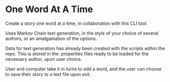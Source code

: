 # One Word At A Time

Create a story one word at a time, in collaboration with this CLI tool. 

Uses Markov Chain text generation, in the style of your choice of several authors, or an amalgamation of the options.

Data for text generation has already been created with the scripts within the repo. This is stored in the .properties files ready to be loaded for the necessary author, upon user choice. 

User and computer take it in turns to add a word, and the user can choose to save their story to a text file upon exit.

